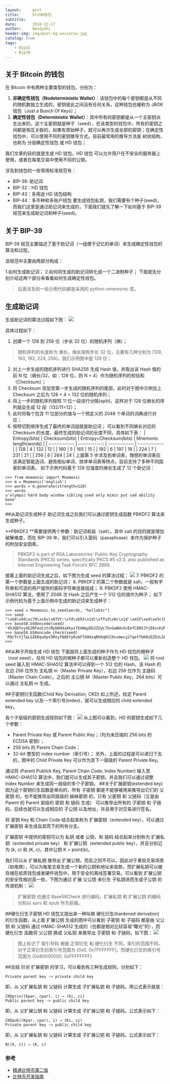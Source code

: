 ```yaml
---
layout:     post
title:      btcHD钱包
subtitle:   
date:       2018-12-17
author:     NandyShi
header-img: img/post-bg-universe.jpg
catalog: true
tags:
    - Bip32
	- Bip39
---
```

## 关于 Bitcoin 的钱包
在 Bitcoin 中有两种主要类型的钱包，分别为：

1. **非确定性钱包（Nodeterministic Wallet）**：该钱包中的每个密钥都是从不同的随机数独立生成的，密钥彼此之间没有任何关系，这种钱包也被称为 JBOK 钱包（Just a Bunch Of Keys）；
2. **确定性钱包（Deterministic Wallet）**：其中所有的密钥都是从一个主密钥派生出来的，这个主密钥就是种子（seed），在该类型的钱包中，所有的密钥之间都是相互关联的，如果有原始种子，就可以再次生成全部的密钥；在确定性钱包中，可以使用不同的密钥推导方式。目前最常用的推导方法是 树状结构，也称为 分层确定性钱包 或 HD 钱包；

我们文章的目的就是生成 HD 钱包，HD 钱包 可以允许用户在不安全的服务器上使用，或者在每笔交易中使用不同的公钥。

涉及到钱包的一些常用标准规范有：

- BIP-39: 助记词
- BIP-32：HD 钱包
- BIP-43：多用途 HD 钱包结构
- BIP-44：多币种和多账户钱包
要生成钱包私钥，我们需要有个种子(seed)，而我们这里是通过助记词来生成的，下面我们就先了解一下如何基于 BIP-39 规范来生成助记词和种子(seed)。

## 关于 BIP-39
BIP-39 规范主要描述了基于助记词（一组便于记忆的单词）来生成确定性钱包的算法和过程。

该规范中主要由两部分构成：

1.如何生成助记词；
2.如何将生成的助记词转化成一个二进制种子；
下面就先分别介绍这两个部分来看看如何生成确定性钱包。
>后面涉及到一些示例代码都是采用的 python-mnemonic 库。

## 生成助记词
生成助记词的算法过程如下图：
![](https://i.loli.net/2018/12/10/5c0e5ac5d771c.jpg)

具体过程如下：

1. 创建一个 128 到 256 位（步长 32 位）的随机序列（熵）；
> 随机序列的长度称为 熵长，熵长按照步长 32 位，主要有几种分别为 [128, 160, 192, 224, 256]，我们示例图中是 128 位；
2. 对上一步生成的随机序列进行 SHA256 生成 Hash 值，并取出该 Hash 值的前 N 位（熵长/32，如：128 位，则 N = 4）作为随机序列的校验和（Checksum）；
3. 将 Checksum 添加至第一步生成的随机序列的尾部，此时对于图中示例加上 Checksum 之后为 128 + 4 = 132 位的随机序列；
4. 将上一步的随机序列按照 11 位一段进行分隔(split)，这样对于 128 位熵长的序列就会生成 12 段（132/11=12）；
5. 此时将每个包含 11 位部分的值与一个预定义的 2048 个单词的词典进行对应；
6. 按照切割顺序生成了最终的单词组就是助记词；
可以看到不同熵长对应的 Checksum 的长度，最终生成的助记词的长度不同，具体如下表：
| Entropy(bits)  |  Checksum(bits) |  Entropy+Checksum(bits) | Mnemonic length(words)  |
| ------------: | ------------: | ------------: | ------------: |
| 128  | 4  | 132  |  12 |
| 160  | 5  |  165 |  15 |
| 192  | 6  | 197  |  18 |
| 224  | 7  |  231 | 21  |
| 256  |  8 |  264 | 24  |
上面第 5 步涉及到单词表，理想的单词表应该满足智能选词、避免相似单词、排序单词表等特点，目前支持了多种不同国家的单词表。
如下示例代码基于 128 位强度的熵长生成了 12 个助记词：

```
>>> from mnemonic import Mnemonic
>>> m = Mnemonic('english')
>>> words = m.generate(strength=128)
>>> words
u'olympic hard body window sibling used only mimic put sad ability bone'
>>>
```
##从助记词生成种子
助记词生成之后我们可以通过密钥生成函数 PBKDF2 算法来生成种子。

**PBKDF2 **需要提供两个参数：助记词和盐（salt）。其中 salt 的目的就是增加破解难度，而在 BIP-39 中，我们可以引入密码（passphrase）来作为保护种子的附加安全因素。

>PBKDF2 is part of RSA Laboratories’ Public-Key Cryptography Standards (PKCS) series, specifically PKCS #5 v2.0, also published as Internet Engineering Task Force’s RFC 2898.

接着上面的助记词生成之后，如下图为生成 seed 的算法过程：
![](https://i.loli.net/2018/12/17/5c1707e8d3b64.jpg)
7. PBKDF2 的第一个参数是上面生成的助记词；
8. PBKDF2 的第二个参数就是 salt，一般有字符串和可选的用户提供的密码字符串连接组成；
9. PBKDF2 使用 HMAC-SHA512 算法，使用了 2048 次 Hash 之后产生一个 512 位的值作为种子；
如下示例代码为基于上面示例中生成的助记词来生成种子：
```
>>> seed = Mnemonic.to_seed(words, "hellobtc")
>>> seed
"\xb8\x94\xc79\xc6v\x07VY:\xfd\xb9J\x1d)\xffu3\x0c\x1d'\xd1F\xed\xe5c{R\xb9M\xdbu+\xdc\xc3\xb7\xc34\xe0\x81\xca\x97\x98W\xcf\xab\xa6\xa4c\xf3\xc9\x1d\xc0\xee\xd2\xa2{\xdaX+\x82\x14R\xfa"
>>> base58.b58encode(seed)
'4h3QDYvyXEZRFeoCztcMybKH4aXkysTEmNqyDG2ZUyLTGvGwWUxXcEefCEB5JYjE8zuh2MSmLKsz9e8SQDpmzhuB'
>>> base58.b58encode_check(seed)
'R9cTcYjTpLGZEKquHyv5MzyfQAEYyRzAFTd9dxqNhKqKCCKsxmwcy27qetTbK8zEZDzLSLf7AjF9L9cuWY6bZ4UGzZ3GQ'
>>>
```
##从种子开始生成 HD 钱包
下面就将上面生成的种子作为 HD 钱包的根种子（root seed），任何 HD 钱包的根种子都可以重新创造整个 HD 钱包。
![](https://i.loli.net/2018/12/17/5c17099ec8255.jpg)
将 root seed 输入到 HMAC-SHA512 算法中可以得到一个 512 位的 Hash，该 Hash 的左边 256 位作为 主私钥 m（Master Private Key），右边 256 位作为 主链码（Master Chain Code）。之后的 主公钥 M（Master Public Key，264 bits）可以通过 主私钥 m 生成。

##子密钥衍生函数(Child Key Derivation, CKD)
如上所述，给定 Parent extended key 以及一个索引号(index)，就可以生成相应的 child extended key。

各个子层级的密钥生成规则如下图：
![](https://i.loli.net/2018/12/17/5c1709b8bb185.jpg)
从上图可以看到，HD 的密钥生成如下几个参数：

- Parent Private Key 或 Parent Public Key；（均为未压缩的 256 bits 的 ECDSA 密钥）；
- 256 bits 的 Parent Chain Code；
- 32-bit 整型的 index number（索引号）；
另外，上面的过程是可以递归下去的，图中的 Child Private Key 可以作为其下一层级的 Parent Private Key。

通过将 (Parent Publick Key, Parent Chain Code, Index Number) 输入至 HMAC-SHA512 算法中，我们就可以生成其子密钥，并且我们可以通过调整 Index Number 来生成同一层级的多个子密钥。
##关于扩展密钥(extended key)
因为这个密钥衍生函数是单向的，所有 子密钥 都是不能够被用来推导出它们的 父密钥 的，也不能推导出同层级的 姊妹密钥 的，只有 父密钥 和 父链码（又是由 Parent 的 Parent 层级的 密钥 和 链码 生成） 可以推导出所有的 子密钥 和 子链码，后续也就可以生成相应的 子公钥 以及地址，并且用于对交易进行签名。

将 密钥 Key 和 Chain Code 结合起来称为 扩展密钥（extended key），可以通过 扩展密钥 来生成自其而下的所有分支。

扩展密钥 中提供的密钥可以为 私钥 或者 公钥，和 链码 结合起来分别称为 扩展私钥（extended private key） 和 扩展公钥（extended public key），并且分别记为 (k, c) 和 (K, c)，其中公钥 K = point(k)。

我们可以从 扩展私钥 推导出 扩展公钥，而反之则不可以，因此对于某些交易场景（如电商），可以为每笔交易生成一个新的公钥和地址来收款，而扩展私钥可以被存储在纸质钱包或者硬件钱包中，用于安全的离线签署交易。可以看到 扩展公钥 的安全性相对高一些，下图为通过 扩展 父公钥 来衍生 子私钥进而生成子公钥 的传递机制：
![](https://i.loli.net/2018/12/17/5c170a07f3a60.jpg)
>扩展密钥 也通过 Base58Check 进行编码，扩展私钥 和 扩展公钥 的编码分别以 xprv 和 xpub 作为前缀。

##硬化衍生子密钥
HD 钱包又提出来一种叫做 硬化衍生(hardened derivation) 的衍生函数，从上面 扩展公钥 生成的图中可以看到 子密钥 和 子链码 都是由 父公钥 和 父链码 通过 HMAC-SHA512 生成的（也都是相对比较容易“曝光”的），而 硬化衍生 函数将 父公钥 换成 父私钥 来推导出 子密钥 和 子链码，如下图：
![](https://i.loli.net/2018/12/17/5c170a6bd2246.jpg)
>图上标识了 索引号码 根据 正常衍生 和 硬化衍生 不同，索引的范围不同，对于正常衍生的索引号范围为 [0x0, 0x7FFFFFFF]，而硬化衍生的索引号范围为 [0x80000000, 0xFFFFFFFF]

##总结
针对 扩展密钥 的学习，可以看到有三种生成规则，分别如下：

```
Private parent key -> private child key
```
即，从 父扩展私钥 和 父链码 计算生成 子扩展私钥 和 子链码。用公式表示就是：
```
CKDpriv((kpar, cpar), i) → (ki, ci)
Public parent key -> public child key
```
即，从 父扩展公钥 和 父链码 计算生成 子扩展公钥 和 子链码。公式表示如下：
```
CKDpub((Kpar, cpar), i) → (Ki, ci)
Private parent key -> public child key
```
即，从 父扩展私钥 和 父链码 计算生成 子扩展公钥 和 子链码。公式表示如下：
```
N((k, c)) → (K, c)
```
### 参考

- [精通比特币第二版](https://github.com/bitcoinbook/bitcoinbook)
- [比特币开发指南](https://bitcoin.org/en/developer-guide)
